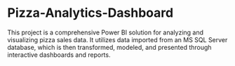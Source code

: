 # Pizza-Analytics-Dashboard
This project is a comprehensive Power BI solution for analyzing and visualizing pizza sales data. It utilizes data imported from an MS SQL Server database, which is then transformed, modeled, and presented through interactive dashboards and reports.

